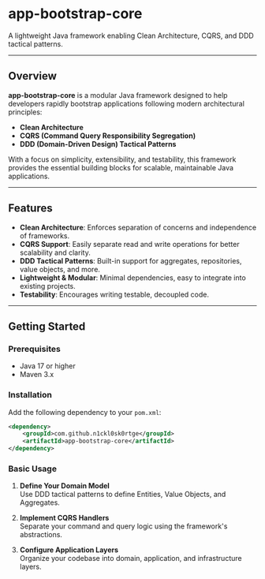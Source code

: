 # app-bootstrap-core

A lightweight Java framework enabling Clean Architecture, CQRS, and DDD tactical patterns.

---

## Overview

**app-bootstrap-core** is a modular Java framework designed to help developers rapidly bootstrap 
applications following modern architectural principles:
- **Clean Architecture**
- **CQRS (Command Query Responsibility Segregation)**
- **DDD (Domain-Driven Design) Tactical Patterns**

With a focus on simplicity, extensibility, and testability, this framework provides the
essential building blocks for scalable, maintainable Java applications.

---

## Features

- **Clean Architecture**: Enforces separation of concerns and independence of frameworks.
- **CQRS Support**: Easily separate read and write operations for better scalability and clarity.
- **DDD Tactical Patterns**: Built-in support for aggregates, repositories, value objects, and more.
- **Lightweight & Modular**: Minimal dependencies, easy to integrate into existing projects.
- **Testability**: Encourages writing testable, decoupled code.

---

## Getting Started

### Prerequisites

- Java 17 or higher
- Maven 3.x

### Installation

Add the following dependency to your `pom.xml`:

```xml
<dependency>
    <groupId>com.github.n1ckl0sk0rtge</groupId>
    <artifactId>app-bootstrap-core</artifactId>
</dependency>

```

### Basic Usage

1. **Define Your Domain Model**  
   Use DDD tactical patterns to define Entities, Value Objects, and Aggregates.

2. **Implement CQRS Handlers**  
   Separate your command and query logic using the framework's abstractions.

3. **Configure Application Layers**  
   Organize your codebase into domain, application, and infrastructure layers.

